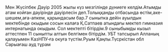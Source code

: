 Мен Жүсіпбек Дәуір 2005 жылы күз мезгілінде дүниеге келдім.Атымды атам койған дәуірінде дәуірлесін деп.Толыққанды отбасында өстім,аке-шешем,аға-апкем, қарындасым бар.7 сыныпка дейін ауылдын мектебінде окыдым сосын калаға Қ.Сатпаев атындағы мектеп гимназия интернатында окыдым. Сол мектепті бітірдім.9 сыныбымды кызыл аттестпен 11 сыныпты алтын белгімен бітірдім. УБТ тапсырып Алланың қалауымен КазНПУ-ға окуға түстім.Руым Қаңлы.Түсркістан обл Сарыағаш ауд тұрам

<!---
Dauir05/Dauir05 is a ✨ special ✨ repository because its `README.md` (this file) appears on your GitHub profile.
You can click the Preview link to take a look at your changes.
--->
